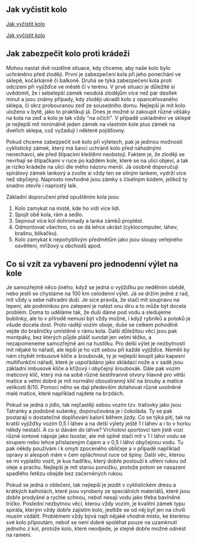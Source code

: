 
## Jak vyčistit kolo

[Jak vyčistit kolo](http://www.youtube.com/watch?v=wadJMR4PvMA)

[Jak vyčistit kolo](http://www.youtube.com/watch?v=kI4aV5R8dqw)

## Jak zabezpečit kolo proti krádeži

Mohou nastat dvě rozdílné situace, kdy chceme, aby naše kolo bylo uchráněno před zloději. První je zabezpečení kola při jeho ponechání ve sklepě, kočárkárně či balkoně. Druhá se týká zabezpečení kola proti odcizení při vyjížďce ve městě či v terénu. V prvé situaci je důležité si uvědomit, že i sebelepší zámek neodolá zlodějům více než pár desítek minut a jsou známy případy, kdy zloději ukradli kolo z opancéřovaného sklepa, či skrz probouranou zeď ze sousedního domu. Nejlepší je mít kolo uloženo v bytě, jako to praktikuji já. Dnes je možné si zakoupit různé věšáky na kola na zeď a kolo je tak vždy "na očích". V případě uskladnění ve sklepě je nejlepší mít minimálně jeden zámek na vlastním kole plus zámek na dveřích sklepa, což vyžadují i některé pojišťovny.

Pokud chceme zabezpečit své kolo při výletech, pak je jedinou možností cyklistický zámek, který má šanci uchránit kolo před náhodnými nenechavci, ale před štípacími kleštěmi neobstojí. Faktem je, že zloději se nevrhají se štípačkami v ruce po každém kole, které se na ulici objeví, a tak je riziko krádeže na ulici dle mého názoru menší. Já osobně doporučuji spirálový zámek lankový a zvolte si vždy ten se silným lankem, vydrží více než obyčejný. Naprosto nevhodné jsou zámky s číselným kódem, jelikož ty snadno otevře i naprostý laik.

Základní doporučení před opuštěním kola jsou:
1. Kolo zamykat na místě, kde ho vidí více lidí.
2. Spojit obě kola, rám a sedlo.
3. Sepnout více kol dohromady a lanka zámků proplést.
4. Odmontovat všechno, co se dá lehce ukrást (cyklocomputer, láhev, brašnu, blikačku).
5. Kolo zamykat k nepohyblivým předmětům jako jsou sloupy veřejného osvětlení, mřížový u obchodů apod.

## Co si vzít za vybavení pro jednodenní výlet na kole

Je samozřejmě něco jiného, když se jedná o vyjížďku po nedělním obědě, nebo jestli se chystáme na 100 km celodenní výlet. Já se držím jedné z rad, mít vždy u sebe náhradní duši. Je sice pravda, že stačí mít soupravu na lepení, ale podmínkou pro zalepení je nalézt onu díru a to může být docela problém. Doma to uděláme tak, že duši dáme pod vodu a sledujeme bublinky, ale to v přírodě nemusí být vždy možné, i když rybníků a potoků je všude docela dost. Proto raději vozím oboje, duše se celkem pohodlně vejde do brašničky umístěné v rámu kola. Další důležitou věcí jsou pak montpáky, bez kterých půjde plášť sundat jen velmi těžko, a nezapomeneme samozřejmě ani na hustilku. Pro delší výlet je nezbytností mít nějaké to nářadí, ale lepší je ho vzít sebou při každé vyjížďce. Neměli by nám chybět imbusové klíče a šroubovák, ty je nejlepší koupit jako kapesní multifunkční nářadí, které je uspořádáno jako skládací nože a v sadě jsou základní imbusové klíče a křížový i obyčejný šroubovák. Dále pak vozím maticový klíč, který má na sobě různé šestihranné otvory hlavně pro větší matice a velmi dobré je mít normální oboustranný klíč na šrouby a matice velikosti 8/10. Pomocí něho se dají především dotahovat různé uvolněné malé matice, které například najdete na brzdách.

Pokud se jedná o jídlo, tak nejčastěji sebou vozím tzv. traťovky jako jsou Tatranky a podobné sušenky, doporučována je i čokoláda. Ty se pak postarají o dostatečné doplňování kalorií během jízdy. Co se týká pití, tak na kratší vyjížďky vozím 0,5 l láhev a na delší výlety ještě 1 l láhev a i to v horku někdy nestačí. A co si dávám do láhve? Vrcholoví sportovci tam jistě vozí různé iontové nápoje jako Isostar, ale mě úplně stačí mít v 1 l láhvi vodu se sirupem nebo lehce přislazeným čajem a v 0,5 l láhvi obyčejnou vodu. Tu pak někdy používám i k omytí zpoceného obličeje a v případě například opravy si alespoň mám v čem opláchnout ruce od špíny. Další věc, kterou se mi vyplatilo vozit, je kus hadříku, který dobře poslouží k utření rukou od oleje a prachu. Nejlepší je mít starou ponožku, protože potom se nasazení spadlého řetězu obejde bez začerněných rukou.

Pokud se jedná o oblečení, tak nejlepší je jezdit v cyklistickém dresu a krátkých kalhotách, které jsou vyrobeny ze speciálních materiálů, které jsou dobře prodyšné a rychle schnou, neboť nesají vodu jako třeba bavlněné tričko. Poslední nezbytnou věcí, kterou vždy vozím, je kvalitní zámek typu spirála, kterým vždy dobře zajistím kolo, jestliže se od něj byť jen na chvíli musím vzdálit. Problémem vždy bývá najít nějaké vhodné místo, ke kterému své kolo připoutám, neboť se není dobré spoléhat pouze na uzamknutí jednoho z kol, protože kolo, které neodjede, je stejně dobře možné odnést na rameni.
